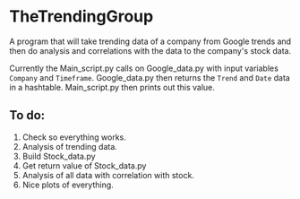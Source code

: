# TheTrendingGroup
A program that will take trending data of a company from Google trends and then do analysis and correlations with the data to the company's stock data.


Currently the Main_script.py calls on Google_data.py with input variables `Company` and `Timeframe`. Google_data.py then returns the `Trend` and `Date` data in a hashtable. Main_script.py then prints out this value.


## To do:

1. Check so everything works.
2. Analysis of trending data.
3. Build Stock_data.py
4. Get return value of Stock_data.py
5. Analysis of all data with correlation with stock.
6. Nice plots of everything.
